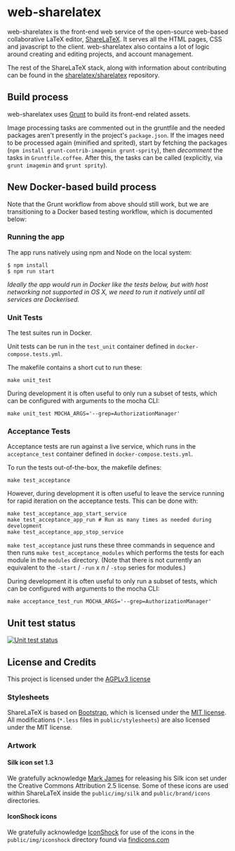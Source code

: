web-sharelatex
==============

web-sharelatex is the front-end web service of the open-source web-based collaborative LaTeX editor,
[ShareLaTeX](https://www.sharelatex.com).
It serves all the HTML pages, CSS and javascript to the client. web-sharelatex also contains
a lot of logic around creating and editing projects, and account management.


The rest of the ShareLaTeX stack, along with information about contributing can be found in the
[sharelatex/sharelatex](https://github.com/sharelatex/sharelatex) repository.

Build process
----------------

web-sharelatex uses [Grunt](http://gruntjs.com/) to build its front-end related assets.

Image processing tasks are commented out in the gruntfile and the needed packages aren't presently in the project's `package.json`. If the images need to be processed again (minified and sprited), start by fetching the packages (`npm install grunt-contrib-imagemin grunt-sprity`), then *decomment* the tasks in `Gruntfile.coffee`. After this, the tasks can be called (explicitly, via `grunt imagemin` and `grunt sprity`).

New Docker-based build process
------------------------------

Note that the Grunt workflow from above should still work, but we are transitioning to a
Docker based testing workflow, which is documented below:

### Running the app

The app runs natively using npm and Node on the local system:

```
$ npm install
$ npm run start
```

*Ideally the app would run in Docker like the tests below, but with host networking not supported in OS X, we need to run it natively until all services are Dockerised.*

### Unit Tests

The test suites run in Docker.

Unit tests can be run in the `test_unit` container defined in `docker-compose.tests.yml`.

The makefile contains a short cut to run these:

```
make unit_test
```

During development it is often useful to only run a subset of tests, which can be configured with arguments to the mocha CLI:

```
make unit_test MOCHA_ARGS='--grep=AuthorizationManager'
```

### Acceptance Tests

Acceptance tests are run against a live service, which runs in the `acceptance_test` container defined in `docker-compose.tests.yml`.

To run the tests out-of-the-box, the makefile defines:

```
make test_acceptance
```

However, during development it is often useful to leave the service running for rapid iteration on the acceptance tests. This can be done with:

```
make test_acceptance_app_start_service
make test_acceptance_app_run # Run as many times as needed during development
make test_acceptance_app_stop_service
```

`make test_acceptance` just runs these three commands in sequence and then runs `make test_acceptance_modules` which performs the tests for each module in the `modules` directory. (Note that there is not currently an equivalent to the `-start` / `-run` x _n_ / `-stop` series for modules.)

During development it is often useful to only run a subset of tests, which can be configured with arguments to the mocha CLI:

```
make acceptance_test_run MOCHA_ARGS='--grep=AuthorizationManager'
```

Unit test status
----------------

[![Unit test status](https://travis-ci.org/sharelatex/web-sharelatex.png?branch=master)](https://travis-ci.org/sharelatex/web-sharelatex)

License and Credits
-------------------

This project is licensed under the [AGPLv3 license](http://www.gnu.org/licenses/agpl-3.0.html)

### Stylesheets

ShareLaTeX is based on [Bootstrap](http://getbootstrap.com/), which is licensed under the
[MIT license](http://opensource.org/licenses/MIT).
All modifications (`*.less` files in `public/stylesheets`) are also licensed
under the MIT license.

### Artwork

#### Silk icon set 1.3

We gratefully acknowledge [Mark James](http://www.famfamfam.com/lab/icons/silk/) for
releasing his Silk icon set under the Creative Commons Attribution 2.5 license. Some
of these icons are used within ShareLaTeX inside the `public/img/silk` and
`public/brand/icons` directories.

#### IconShock icons

We gratefully acknowledge [IconShock](http://www.iconshock.com) for use of the icons
in the `public/img/iconshock` directory found via
[findicons.com](http://findicons.com/icon/498089/height?id=526085#)

